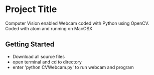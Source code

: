 # Project Title

Computer Vision enabled Webcam coded with Python using OpenCV.
Coded with atom and running on MacOSX

## Getting Started

- Download all source files
- open terminal and cd to directory
- enter 'python CVWebcam.py' to run webcam and program
